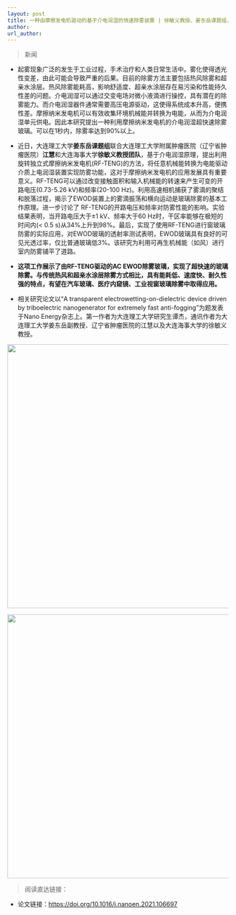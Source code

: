 ```yaml
---
layout: post
title: 一种由摩擦发电机驱动的基于介电润湿的快速除雾装置 | 徐敏义教授、姜东岳课题组、江慧合作新进展（Nano Energy）
author: 
url_author: 
---
```


> 新闻

- 起雾现象广泛的发生于工业过程，手术治疗和人类日常生活中。雾化使得透光性变差，由此可能会导致严重的后果。目前的除雾方法主要包括热风除雾和超亲水涂层。热风除雾能耗高，影响舒适度、超亲水涂层存在易污染和性能持久性差的问题。介电润湿可以通过交变电场对微小液滴进行操控，具有潜在的除雾能力。而介电润湿器件通常需要高压电源驱动，这使得系统成本升高，便携性差。摩擦纳米发电机可以有效收集环境机械能并转换为电能，从而为介电润湿单元供电。因此本研究提出一种利用摩擦纳米发电机的介电润湿超快速除雾玻璃。可以在1秒内，除雾率达到90%以上。

- 近日，大连理工大学**姜东岳课题组**联合大连理工大学附属肿瘤医院（辽宁省肿瘤医院）**江慧**和大连海事大学**徐敏义教授团队**，基于介电润湿原理，提出利用旋转独立式摩擦纳米发电机(RF-TENG)的方法，将任意机械能转换为电能驱动介质上电润湿装置实现防雾功能，这对于摩擦纳米发电机的应用发展具有重要意义。RF-TENG可以通过改变接触面积和输入机械能的转速来产生可变的开路电压(0.73-5.26 kV)和频率(20-100 Hz)。利用高速相机捕获了雾滴的聚结和脱落过程，揭示了EWOD装置上的雾滴振荡和横向运动是玻璃除雾的基本工作原理。进一步讨论了 RF-TENG的开路电压和频率对防雾性能的影响。实验结果表明，当开路电压大于±1 kV、频率大于60 Hz时，干区率能够在极短的时间内(< 0.5 s)从34%上升到98%。最后，实现了使用RF-TENG进行窗玻璃防雾的实际应用，对EWOD玻璃的透射率测试表明，EWOD玻璃具有良好的可见光透过率，仅比普通玻璃低3%。该研究为利用可再生机械能（如风）进行室内防雾铺平了道路。

- **这项工作展示了由RF-TENG驱动的AC EWOD除雾玻璃，实现了超快速的玻璃除雾。与传统热风和超亲水涂层除雾方式相比，具有能耗低、速度快、耐久性强的特点，有望在汽车玻璃、医疗内窥镜、工业视窗玻璃除雾中取得应用。**

- 相关研究论文以“A transparent electrowetting-on-dielectric device driven by triboelectric nanogenerator for extremely fast anti-fogging”为题发表于Nano Energy杂志上。第一作者为大连理工大学研究生谭杰，通讯作者为大连理工大学姜东岳副教授、辽宁省肿瘤医院的江慧以及大连海事大学的徐敏义教授。

<p style="text-align:center;" >
<img src="https://cdn.jsdelivr.net/gh/MSPSLab/lab_images/news/frteng1.webp" style=" width:600px;"><b></b>
</p>

<p style="text-align:center;" >
<img src="https://cdn.jsdelivr.net/gh/MSPSLab/lab_images/news/frteng2.webp" style=" width:600px;"><b></b>
</p>

> 阅读直达链接：

- 论文链接：https://doi.org/10.1016/j.nanoen.2021.106697
